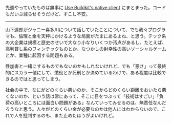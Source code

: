 先週やっていたものは無事に [Use Buildkit's native client](https://github.com/superfly/flyctl/pull/2549) にまとまった。コードもだいぶ減らせそうだけど、すこし不安。

---

山下達郎がジャニー喜多川について話していたことについて、でも我々プログラマも、倫理と金を天秤にかけるような局面がたまにあるよね、と思う。テック系の大企業は規模と歴史のせいで大なり小なりいくつか汚点があるし、たとえば、高利貸し系のフィンテックものとか、なつかしの射幸性の高いソーシャルゲームとか、業種に起因する問題もある。

性加害と一緒にするものでもないのかもしれないけれど、でも「悪さ」って最終的にスカラー値にして、懲役とか死刑とか決めているわけで、ある程度は比較できるのではと思ってしまう。

社会の中で、なにがどのくらい悪いのか、そこからどのくらい距離をおいたら悪くないのか、という話は常にあって、そこに目をつぶって「技術はすごい」「負荷の高いところには面白い問題がある」なんていってみせるのは、無責任なんだろうなと思う。人々がどのくらい金が必要なのかは他人にはわからないので、これで人を批判するのも、また止めたほうがよいけれど。
